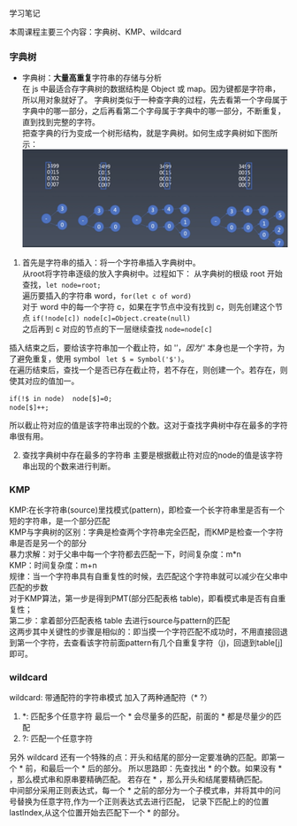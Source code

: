 学习笔记

本周课程主要三个内容：字典树、KMP、wildcard
### 字典树
* 字典树：**大量高重复**字符串的存储与分析   
在 js 中最适合存字典树的数据结构是 Object 或 map。因为键都是字符串，所以用对象就好了。
字典树类似于一种查字典的过程，先去看第一个字母属于字典中的哪一部分，之后再看第二个字母属于字典中的哪一部分，不断重复，直到找到完整的字符。   
把查字典的行为变成一个树形结构，就是字典树。如何生成字典树如下图所示：   
![字典树](./字典树.png)    

1. 首先是字符串的插入：将一个字符串插入字典树中。   
从root将字符串逐级的放入字典树中。过程如下：
从字典树的根级 root 开始查找，`let node=root;`   
遍历要插入的字符串 word，`for(let c of word)`   
对于 word 中的每一个字符 c，如果在字节点中没有找到  c，则先创建这个节点 `if(!node[c]) node[c]=Object.create(null)`   
之后再到 c 对应的节点的下一层继续查找 `node=node[c]`    

插入结束之后，要给该字符串加一个截止符，如   '$'，因为 '$' 本身也是一个字符，为了避免重复，使用 symbol ` let $ = Symbol('$')`。   
在遍历结束后，查找一个是否已存在截止符，若不存在，则创建一个。若存在，则使其对应的值加一。
```
if(!$ in node)  node[$]=0;
node[$]++;
```
所以截止符对应的值是该字符串出现的个数。这对于查找字典树中存在最多的字符串很有用。

2. 查找字典树中存在最多的字符串
主要是根据截止符对应的node的值是该字符串出现的个数来进行判断。
### KMP
KMP:在长字符串(source)里找模式(pattern)，即检查一个长字符串里是否有一个短的字符串，是一个部分匹配   
KMP与字典树的区别：字典是检查两个字符串完全匹配，而KMP是检查一个字符串是否是另一个的部分   
暴力求解：对于父串中每一个字符都去匹配一下，时间复杂度：m*n     
KMP：时间复杂度：m+n   
规律：当一个字符串具有自重复性的时候，去匹配这个字符串就可以减少在父串中匹配的步数   
对于KMP算法，第一步是得到PMT(部分匹配表格  table)，即看模式串是否有自重复性；   
第二步：拿着部分匹配表格 table 去进行source与pattern的匹配   
这两步其中关键性的步骤是相似的：即当摸一个字符匹配不成功时，不用直接回退到第一个字符，去查看该字符前面pattern有几个自重复字符（j)，回退到table[j]即可。

### wildcard
wildcard: 带通配符的字符串模式
加入了两种通配符（* ?）
1. *: 匹配多个任意字符
最后一个 * 会尽量多的匹配，前面的 * 都是尽量少的匹配
2. ?: 匹配一个任意字符

另外 wildcard 还有一个特殊的点：开头和结尾的部分一定要准确的匹配。即第一个 * 前，和最后一个 * 后的部分。
所以思路即：先查找出 * 的个数。如果没有 * ，那么模式串和原串要精确匹配。
若存在 *  ，那么开头和结尾要精确匹配。   
中间部分采用正则表达式，每一个 *  之前的部分为一个子模式串，并将其中的问号替换为任意字符,作为一个正则表达式去进行匹配，
记录下匹配上的的位置lastIndex,从这个位置开始去匹配下一个 * 的部分。

